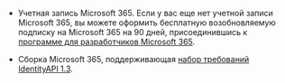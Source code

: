 * Учетная запись Microsoft 365. Если у вас еще нет учетной записи Microsoft 365, вы можете оформить бесплатную возобновляемую подписку на Microsoft 365 на 90 дней, присоединившись к [программе для разработчиков Microsoft 365](https://developer.microsoft.com/office/dev-program). 

* Сборка Microsoft 365, поддерживающая [набор требований IdentityAPI 1.3](/javascript/api/requirement-sets/identity-api-requirement-sets).
